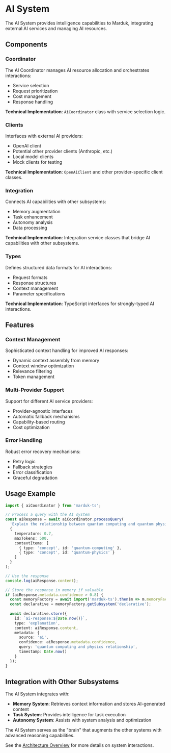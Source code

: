 
# AI System

The AI System provides intelligence capabilities to Marduk, integrating external AI services and managing AI resources.

## Components

### Coordinator

The AI Coordinator manages AI resource allocation and orchestrates interactions:

- Service selection
- Request prioritization
- Cost management
- Response handling

**Technical Implementation**: `AiCoordinator` class with service selection logic.

### Clients

Interfaces with external AI providers:

- OpenAI client
- Potential other provider clients (Anthropic, etc.)
- Local model clients
- Mock clients for testing

**Technical Implementation**: `OpenAiClient` and other provider-specific client classes.

### Integration

Connects AI capabilities with other subsystems:

- Memory augmentation
- Task enhancement
- Autonomy analysis
- Data processing

**Technical Implementation**: Integration service classes that bridge AI capabilities with other subsystems.

### Types

Defines structured data formats for AI interactions:

- Request formats
- Response structures
- Context management
- Parameter specifications

**Technical Implementation**: TypeScript interfaces for strongly-typed AI interactions.

## Features

### Context Management

Sophisticated context handling for improved AI responses:

- Dynamic context assembly from memory
- Context window optimization
- Relevance filtering
- Token management

### Multi-Provider Support

Support for different AI service providers:

- Provider-agnostic interfaces
- Automatic fallback mechanisms
- Capability-based routing
- Cost optimization

### Error Handling

Robust error recovery mechanisms:

- Retry logic
- Fallback strategies
- Error classification
- Graceful degradation

## Usage Example

```typescript
import { aiCoordinator } from 'marduk-ts';

// Process a query with the AI system
const aiResponse = await aiCoordinator.processQuery(
  'Explain the relationship between quantum computing and quantum physics',
  { 
    temperature: 0.7,
    maxTokens: 500,
    contextItems: [
      { type: 'concept', id: 'quantum-computing' },
      { type: 'concept', id: 'quantum-physics' }
    ]
  }
);

// Use the response
console.log(aiResponse.content);

// Store the response in memory if valuable
if (aiResponse.metadata.confidence > 0.8) {
  const memoryFactory = await import('marduk-ts').then(m => m.memoryFactory);
  const declarative = memoryFactory.getSubsystem('declarative');
  
  await declarative.store({
    id: `ai-response:${Date.now()}`,
    type: 'explanation',
    content: aiResponse.content,
    metadata: {
      source: 'ai',
      confidence: aiResponse.metadata.confidence,
      query: 'quantum computing and physics relationship',
      timestamp: Date.now()
    }
  });
}
```

## Integration with Other Subsystems

The AI System integrates with:

- **Memory System**: Retrieves context information and stores AI-generated content
- **Task System**: Provides intelligence for task execution
- **Autonomy System**: Assists with system analysis and optimization

The AI System serves as the "brain" that augments the other systems with advanced reasoning capabilities.

See the [Architecture Overview](../architecture/overview.md) for more details on system interactions.
